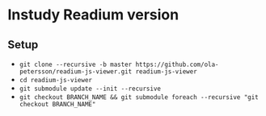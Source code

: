 # Instudy Readium version

## Setup

* `git clone --recursive -b master https://github.com/ola-petersson/readium-js-viewer.git readium-js-viewer`
* `cd readium-js-viewer`
* `git submodule update --init --recursive`
* `git checkout BRANCH_NAME && git submodule foreach --recursive "git checkout BRANCH_NAME"`